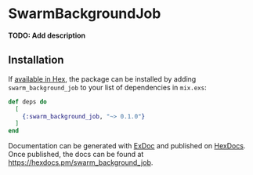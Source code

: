 # SwarmBackgroundJob

**TODO: Add description**

## Installation

If [available in Hex](https://hex.pm/docs/publish), the package can be installed
by adding `swarm_background_job` to your list of dependencies in `mix.exs`:

```elixir
def deps do
  [
    {:swarm_background_job, "~> 0.1.0"}
  ]
end
```

Documentation can be generated with [ExDoc](https://github.com/elixir-lang/ex_doc)
and published on [HexDocs](https://hexdocs.pm). Once published, the docs can
be found at <https://hexdocs.pm/swarm_background_job>.

